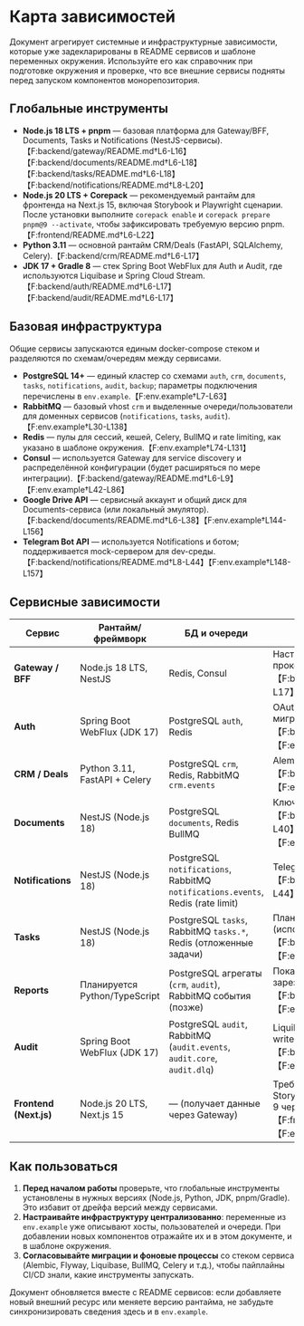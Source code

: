 # Карта зависимостей

Документ агрегирует системные и инфраструктурные зависимости, которые уже задекларированы в README сервисов и шаблоне переменных окружения. Используйте его как справочник при подготовке окружения и проверке, что все внешние сервисы подняты перед запуском компонентов монорепозитория.

## Глобальные инструменты

- **Node.js 18 LTS + pnpm** — базовая платформа для Gateway/BFF, Documents, Tasks и Notifications (NestJS-сервисы).【F:backend/gateway/README.md†L6-L16】【F:backend/documents/README.md†L6-L18】【F:backend/tasks/README.md†L6-L18】【F:backend/notifications/README.md†L8-L20】
- **Node.js 20 LTS + Corepack** — рекомендуемый рантайм для фронтенда на Next.js 15, включая Storybook и Playwright сценарии. После установки выполните `corepack enable` и `corepack prepare pnpm@9 --activate`, чтобы зафиксировать требуемую версию pnpm.【F:frontend/README.md†L6-L22】
- **Python 3.11** — основной рантайм CRM/Deals (FastAPI, SQLAlchemy, Celery).【F:backend/crm/README.md†L6-L17】
- **JDK 17 + Gradle 8** — стек Spring Boot WebFlux для Auth и Audit, где используются Liquibase и Spring Cloud Stream.【F:backend/auth/README.md†L6-L17】【F:backend/audit/README.md†L6-L17】

## Базовая инфраструктура

Общие сервисы запускаются единым docker-compose стеком и разделяются по схемам/очередям между сервисами.

- **PostgreSQL 14+** — единый кластер со схемами `auth`, `crm`, `documents`, `tasks`, `notifications`, `audit`, `backup`; параметры подключения перечислены в `env.example`.【F:env.example†L7-L63】
- **RabbitMQ** — базовый vhost `crm` и выделенные очереди/пользователи для доменных сервисов (`notifications`, `tasks`, `audit`).【F:env.example†L30-L138】
- **Redis** — пулы для сессий, кешей, Celery, BullMQ и rate limiting, как указано в шаблоне окружения.【F:env.example†L74-L131】
- **Consul** — используется Gateway для service discovery и распределённой конфигурации (будет расширяться по мере интеграции).【F:backend/gateway/README.md†L6-L9】【F:env.example†L42-L86】
- **Google Drive API** — сервисный аккаунт и общий диск для Documents-сервиса (или локальный эмулятор).【F:backend/documents/README.md†L6-L38】【F:env.example†L144-L156】
- **Telegram Bot API** — используется Notifications и ботом; поддерживается mock-сервером для dev-среды.【F:backend/notifications/README.md†L8-L44】【F:env.example†L148-L157】

## Сервисные зависимости

| Сервис | Рантайм/фреймворк | БД и очереди | Дополнительно |
| --- | --- | --- | --- |
| **Gateway / BFF** | Node.js 18 LTS, NestJS | Redis, Consul | Настроить `GATEWAY_*` переменные, SSE прокси.【F:backend/gateway/README.md†L6-L17】【F:env.example†L97-L110】 |
| **Auth** | Spring Boot WebFlux (JDK 17) | PostgreSQL `auth`, Redis | OAuth/OIDC конфигурация, Liquibase миграции.【F:backend/auth/README.md†L6-L28】【F:env.example†L55-L117】 |
| **CRM / Deals** | Python 3.11, FastAPI + Celery | PostgreSQL `crm`, Redis, RabbitMQ `crm.events` | Alembic миграции, Celery beat/worker.【F:backend/crm/README.md†L6-L29】【F:env.example†L55-L118】 |
| **Documents** | NestJS (Node.js 18) | PostgreSQL `documents`, Redis BullMQ | Ключи Google Drive, фоновые воркеры.【F:backend/documents/README.md†L6-L40】【F:env.example†L58-L123】【F:env.example†L144-L156】 |
| **Notifications** | NestJS (Node.js 18) | PostgreSQL `notifications`, RabbitMQ `notifications.events`, Redis (rate limit) | Telegram webhook/bot конфигурация.【F:backend/notifications/README.md†L8-L44】【F:env.example†L60-L157】 |
| **Tasks** | NestJS (Node.js 18) | PostgreSQL `tasks`, RabbitMQ `tasks.*`, Redis (отложенные задачи) | Планировщик SLA, BullMQ пула нет (использует Redis напрямую).【F:backend/tasks/README.md†L6-L31】【F:env.example†L59-L131】 |
| **Reports** | Планируется Python/TypeScript | PostgreSQL агрегаты (`crm`, `audit`), RabbitMQ события (позже) | Пока заглушка, но переменные зарезервированы.【F:backend/reports/README.md†L6-L23】【F:env.example†L61-L134】 |
| **Audit** | Spring Boot WebFlux (JDK 17) | PostgreSQL `audit`, RabbitMQ (`audit.events`, `audit.core`, `audit.dlq`) | Liquibase миграции, persistent volume для write-ahead журнала.【F:backend/audit/README.md†L6-L27】【F:env.example†L61-L138】 |
| **Frontend (Next.js)** | Node.js 20 LTS, Next.js 15 | — (получает данные через Gateway) | Требуются переменные `NEXT_PUBLIC_*`, Storybook/Playwright инструменты, pnpm 9 через Corepack.【F:frontend/README.md†L6-L22】【F:env.example†L97-L108】 |

## Как пользоваться

1. **Перед началом работы** проверьте, что глобальные инструменты установлены в нужных версиях (Node.js, Python, JDK, pnpm/Gradle). Это избавит от дрейфа версий между сервисами.
2. **Настраивайте инфраструктуру централизованно**: переменные из `env.example` уже описывают хосты, пользователей и очереди. При добавлении новых компонентов отражайте их и в этом документе, и в шаблоне окружения.
3. **Согласовывайте миграции и фоновые процессы** со стеком сервиса (Alembic, Flyway, Liquibase, BullMQ, Celery и т.д.), чтобы пайплайны CI/CD знали, какие инструменты запускать.

Документ обновляется вместе с README сервисов: если добавляете новый внешний ресурс или меняете версию рантайма, не забудьте синхронизировать сведения здесь и в `env.example`.

